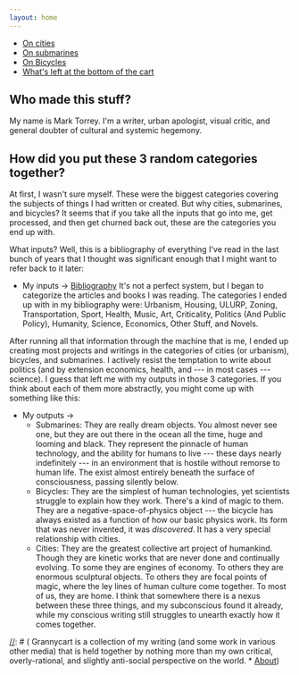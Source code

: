 ```yaml
---
layout: home
---
```


[//]: # (A test comment before main body text.)

* [On cities](cities/cities.md)
* [On submarines](submarines.md)
* [On Bicycles](bicycles/bicycles.md)
* [What's left at the bottom of the cart](junk-drawer/junkdrawer.md)

## Who made this stuff?
My name is Mark Torrey. I'm a writer, urban apologist, visual critic,
and general doubter of cultural and systemic hegemony. 

## How did you put these 3 random categories together?
At first, I wasn't sure myself. These were the biggest categories
covering the subjects of things I had written or created. But why
cities, submarines, and bicycles? It seems that if you take all the
inputs that go into me, get processed, and then get churned back out,
these are the categories you end up with.

What inputs? Well, this is a bibliography of everything I've read in
the last bunch of years that I thought was significant enough that
I might want to refer back to it later:
* My inputs -> [Bibliography](http://grannycart.net/bibliography/)
It's not a perfect system, but I began to categorize the articles and
books I was reading. The categories I ended up with in my bibliography
were: Urbanism, Housing, ULURP, Zoning, Transportation, Sport, Health,
Music, Art, Criticality, Politics (And Public Policy), Humanity,
Science, Economics, Other Stuff, and Novels.

After running all that information through the machine that is me,
I ended up creating most projects and writings in the categories of
cities (or urbanism), bicycles, and submarines. I actively resist the
temptation to write about politics (and by extension economics,
health, and --- in most cases --- science). I guess that left me with
my outputs in those 3 categories. If you think about each of them more
abstractly, you might come up with something like this:
* My outputs ->
	* Submarines: They are really dream objects. You almost never
	see one, but they are out there in the ocean all the time,
	huge and looming and black. They represent the pinnacle of
	human technology, and the ability for humans to live --- these
	days nearly indefinitely --- in an environment that is hostile
	without remorse to human life. The exist almost entirely
	beneath the surface of consciousness, passing silently below.
	* Bicycles: They are the simplest of human technologies, yet scientists
	struggle to explain how they work. There's a kind of magic to
	them. They are a negative-space-of-physics object --- the
	bicycle has always existed as a function of how our basic
	physics work. Its form that was never invented, it was
	_discovered_. It has a very special relationship with cities.
	* Cities: They are the greatest collective art project of
	humankind. Though they are kinetic works that are never done
	and continually evolving. To some they are engines of economy.
	To others they are enormous sculptural objects. To others they
	are focal points of magic, where the ley lines of human
	culture come together. To most of us, they are home.
I think that somewhere there is a nexus between these three things,
and my subconscious found it already, while my conscious writing still
struggles to unearth exactly how it comes together.


[//]: # ( Grannycart is a collection of my writing (and some work in various other media) that is held together by nothing more than my own critical, overly-rational, and slightly anti-social perspective on the world.  * [About](About.md))

[//]: # (could say 'slightly-off' instead of 'slightly anti-social'; could also be an ASBO reference -- UK anti-social laws)


